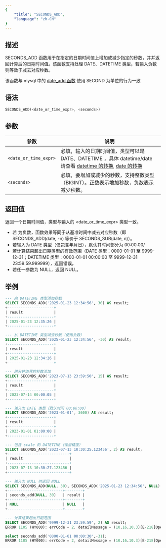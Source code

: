 ```yaml
---
{
    "title": "SECONDS_ADD",
    "language": "zh-CN"
}
---
```


## 描述
SECONDS_ADD 函数用于在指定的日期时间值上增加或减少指定的秒数，并并返回计算后的日期时间值。该函数支持处理 DATE、DATETIME 类型，若输入负数则等效于减去对应秒数。

该函数与 mysql 中的 [date_add 函数](https://dev.mysql.com/doc/refman/8.4/en/date-and-time-functions.html#function_date_add) 使用 SECOND 为单位的行为一致

## 语法

```sql
SECONDS_ADD(<date_or_time_expr>, <seconds>)
```
## 参数

| 参数           | 说明                                          |
|--------------|---------------------------------------------|
| `<date_or_time_expr>` | 必填，输入的日期时间值，类型可以是 DATE、DATETIME ，具体 datetime/date 请查看 [datetime 的转换](../../../../../current/sql-manual/basic-element/sql-data-types/conversion/datetime-conversion), [date 的转换](../../../../../current/sql-manual/basic-element/sql-data-types/conversion/date-conversion)           |
| `<seconds>`  | 必填，要增加或减少的秒数，支持整数类型（BIGINT）。正数表示增加秒数，负数表示减少秒数。 |

## 返回值

返回一个日期时间值，类型与输入的 <date_or_time_expr> 类型一致。

- 若 <seconds> 为负数，函数效果等同于从基准时间中减去对应秒数（即 SECONDS_ADD(date, -n) 等价于 SECONDS_SUB(date, n)）。
- 若输入为 DATE 类型（仅包含年月日），默认其时间部分为 00:00:00/
- 若计算结果超出日期类型的有效范围（DATE 类型：0000-01-01 至 9999-12-31；DATETIME 类型：0000-01-01 00:00:00 至 9999-12-31 23:59:59.999999），返回错误。
- 若任一参数为 NULL，返回 NULL。


## 举例
```sql
--- 向 DATETIME 类型添加秒数
SELECT SECONDS_ADD('2025-01-23 12:34:56', 30) AS result;
+---------------------+
| result              |
+---------------------+
| 2025-01-23 12:35:26 |
+---------------------+

--- 从 DATETIME 类型减去秒数（使用负数）
SELECT SECONDS_ADD('2025-01-23 12:34:56', -30) AS result;
+---------------------+
| result              |
+---------------------+
| 2025-01-23 12:34:26 |
+---------------------+

--- 跨分钟边界的秒数添加
SELECT SECONDS_ADD('2023-07-13 23:59:50', 15) AS result;
+---------------------+
| result              |
+---------------------+
| 2023-07-14 00:00:05 |
+---------------------+

--- 输入为 DATE 类型（默认时间 00:00:00）
SELECT SECONDS_ADD('2023-01-01', 3600) AS result;
+---------------------+
| result              |
+---------------------+
| 2023-01-01 01:00:00 |
+---------------------+

--- 包含 scale 的 DATETIME（保留精度）
SELECT SECONDS_ADD('2023-07-13 10:30:25.123456', 2) AS result;
+----------------------------+
| result                     |
+----------------------------+
| 2023-07-13 10:30:27.123456 |
+----------------------------+

--- 输入为 NULL 时返回 NULL
SELECT SECONDS_ADD(NULL, 30), SECONDS_ADD('2025-01-23 12:34:56', NULL) AS result;
+-------------------------+--------+
| seconds_add(NULL, 30)   | result |
+-------------------------+--------+
| NULL                    | NULL   |
+-------------------------+--------+

--- 计算结果超出日期范围
SELECT SECONDS_ADD('9999-12-31 23:59:59', 2) AS result;
ERROR 1105 (HY000): errCode = 2, detailMessage = (10.16.10.3)[E-218]Operation seconds_add of 9999-12-31 23:59:59, 2 out of range

select seconds_add('0000-01-01 00:00:30',-31);
ERROR 1105 (HY000): errCode = 2, detailMessage = (10.16.10.3)[E-218]Operation seconds_add of 0000-01-01 00:00:30, -31 out of range
```